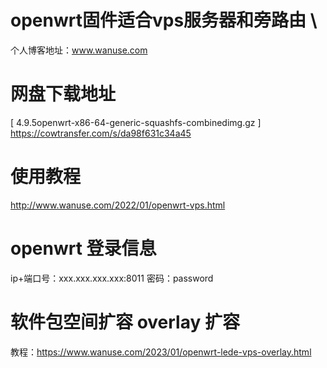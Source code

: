 # openwrt固件适合vps服务器和旁路由 \
个人博客地址：www.wanuse.com 
# 
# 网盘下载地址
[ 4.9.5openwrt-x86-64-generic-squashfs-combinedimg.gz ] \
https://cowtransfer.com/s/da98f631c34a45 
# 
# 使用教程
http://www.wanuse.com/2022/01/openwrt-vps.html 
# 
# openwrt 登录信息
ip+端口号：xxx.xxx.xxx.xxx:8011 
密码：password
# 
# 软件包空间扩容 overlay 扩容
教程：https://www.wanuse.com/2023/01/openwrt-lede-vps-overlay.html
